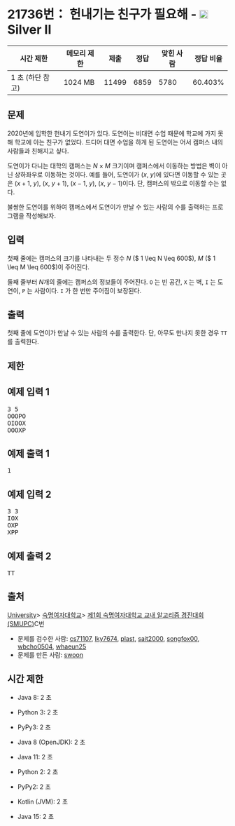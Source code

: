 # 21736번： 헌내기는 친구가 필요해 - <img src="https://static.solved.ac/tier_small/9.svg" style="height:20px" />Silver II


| 시간 제한 | 메모리 제한 | 제출 | 정답 | 맞힌 사람 | 정답 비율 |
| --- | --- | --- | --- | --- | --- |
| 1 초  (하단 참고) | 1024 MB | 11499 | 6859 | 5780 | 60.403% |


## 문제


2020년에 입학한 헌내기 도연이가 있다. 도연이는 비대면 수업 때문에 학교에 가지 못해 학교에 아는 친구가 없었다. 드디어 대면 수업을 하게 된 도연이는 어서 캠퍼스 내의 사람들과 친해지고 싶다.

도연이가 다니는 대학의 캠퍼스는 $N \times M$ 크기이며 캠퍼스에서 이동하는 방법은 벽이 아닌 상하좌우로 이동하는 것이다. 예를 들어, 도연이가 ($x$, $y$)에 있다면 이동할 수 있는 곳은 ($x+1$, $y$), ($x$, $y+1$), ($x-1$, $y$), ($x$, $y-1$)이다. 단, 캠퍼스의 밖으로 이동할 수는 없다.

불쌍한 도연이를 위하여 캠퍼스에서 도연이가 만날 수 있는 사람의 수를 출력하는 프로그램을 작성해보자.




## 입력


첫째 줄에는 캠퍼스의 크기를 나타내는 두 정수 $N$ ($ 1 \leq N \leq 600$), $M$ ($ 1 \leq M \leq 600$)이 주어진다.

둘째 줄부터 $N$개의 줄에는 캠퍼스의 정보들이 주어진다. <code>O</code>
는 빈 공간, <code>X</code>
는 벽, <code>I</code>
는 도연이, <code>P</code>
는 사람이다. <code>I</code>
가 한 번만 주어짐이 보장된다.



## 출력


첫째 줄에 도연이가 만날 수 있는 사람의 수를 출력한다. 단, 아무도 만나지 못한 경우 <code>TT</code>
를 출력한다.



## 제한




## 예제 입력 1


<pre>3 5
OOOPO
OIOOX
OOOXP
</pre>


## 예제 출력 1


<pre>1
</pre>




## 예제 입력 2


<pre>3 3
IOX
OXP
XPP
</pre>


## 예제 출력 2


<pre>TT
</pre>






## 출처


[University](/category/5)> [숙명여자대학교](/category/527)> [제1회 숙명여자대학교 교내 알고리즘 경진대회 (SMUPC)](/category/detail/2539)C번
- 문제를 검수한 사람: [cs71107](/user/cs71107), [lky7674](/user/lky7674), [plast](/user/plast), [sait2000](/user/sait2000), [songfox00](/user/songfox00), [wbcho0504](/user/wbcho0504), [whaeun25](/user/whaeun25)
- 문제를 만든 사람: [swoon](/user/swoon)



## 시간 제한


- Java 8: 2 초

- Python 3: 2 초

- PyPy3: 2 초

- Java 8 (OpenJDK): 2 초

- Java 11: 2 초

- Python 2: 2 초

- PyPy2: 2 초

- Kotlin (JVM): 2 초

- Java 15: 2 초





